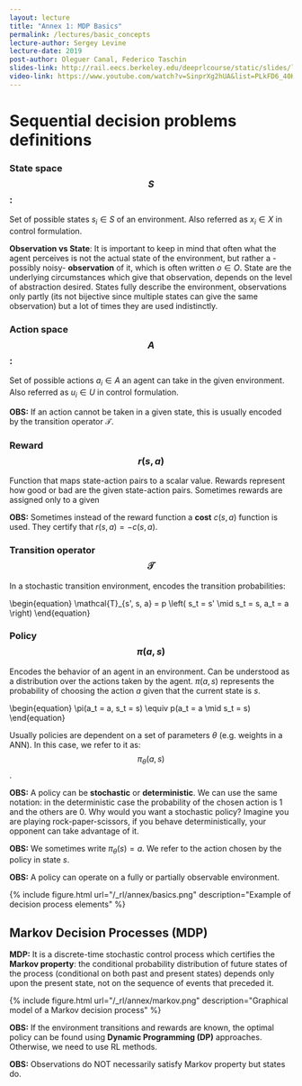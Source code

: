 ```yaml
---
layout: lecture
title: "Annex 1: MDP Basics"
permalink: /lectures/basic_concepts
lecture-author: Sergey Levine
lecture-date: 2019
post-author: Oleguer Canal, Federico Taschin
slides-link: http://rail.eecs.berkeley.edu/deeprlcourse/static/slides/lec-1.pdf
video-link: https://www.youtube.com/watch?v=SinprXg2hUA&list=PLkFD6_40KJIwhWJpGazJ9VSj9CFMkb79A&index=2&t=0s
---
```


# Sequential decision problems definitions

### State space $$S$$:
Set of possible states $s_i \in S$ of an environment. Also referred as $x_i \in X$ in control formulation.

**Observation vs State**: It is important to keep in mind that often what the agent perceives is not the actual state of the environment, but rather a -possibly noisy- **observation** of it, which is often written $o \in O$. State are the underlying circumstances which give that observation, depends on the level of abstraction desired. States fully describe the environment, observations only partly (its not bijective since multiple states can give the same observation) but a lot of times they are used indistinctly. 

### Action space $$A$$:
Set of possible actions $a_i \in A$ an agent can take in the given environment. Also referred as $u_i \in U$ in control formulation.

**OBS:** If an action cannot be taken in a given state, this is usually encoded by the transition operator $\mathcal{T}$.

### Reward $$r(s, a)$$
Function that maps state-action pairs to a scalar value. Rewards represent how good or bad are the given state-action pairs. Sometimes rewards are assigned only to a given 


**OBS:** Sometimes instead of the reward function a **cost** $c(s, a)$ function is used. They certify that $r(s, a) = - c(s, a)$.

### Transition operator $$\mathcal{T}$$
In a stochastic transition environment, encodes the transition probabilities: 

\begin{equation}
\mathcal{T}_{s', s, a} = p \left( s_t = s' \mid s_t = s, a_t = a \right)
\end{equation}
<!-- FIX: NOT SURE WHY IF I PUT s_{t+1} IT DOESNT SHOW THE EQUATION ??? -->

### Policy $$\pi(a, s)$$

Encodes the behavior of an agent in an environment. Can be understood as a distribution over the actions taken by the agent. $\pi(a, s)$ represents the probability of choosing the action $a$ given that the current state is $s$.

\begin{equation}
\pi(a_t = a, s_t = s) \equiv p(a_t = a \mid s_t = s)
\end{equation}

Usually policies are dependent on a set of parameters $\theta$ (e.g. weights in a ANN). In this case, we refer to it as: $$\pi_{\theta}(a, s)$$.

**OBS:** A policy can be **stochastic** or **deterministic**. We can use the same notation: in the deterministic case the probability of the chosen action is 1 and the others are 0. Why would you want a stochastic policy? Imagine you are playing rock-paper-scissors, if you behave deterministically, your opponent can take advantage of it.

**OBS:** We sometimes write $\pi_\theta(s) = a$. We refer to the action chosen by the policy in state $s$.

**OBS:** A policy can operate on a fully or partially observable environment. 


{% include figure.html url="/_rl/annex/basics.png" description="Example of decision process elements" %}

## Markov Decision Processes (MDP)
**MDP:** It is a discrete-time stochastic control process which certifies the **Markov property**: the conditional probability distribution of future states of the process (conditional on both past and present states) depends only upon the present state, not on the sequence of events that preceded it.

{% include figure.html url="/_rl/annex/markov.png" description="Graphical model of a Markov decision process" %}

**OBS:** If the environment transitions and rewards are known, the optimal policy can be found using **Dynamic Programming (DP)** approaches. Otherwise, we need to use RL methods.

**OBS:** Observations do NOT necessarily satisfy Markov property but states do.

